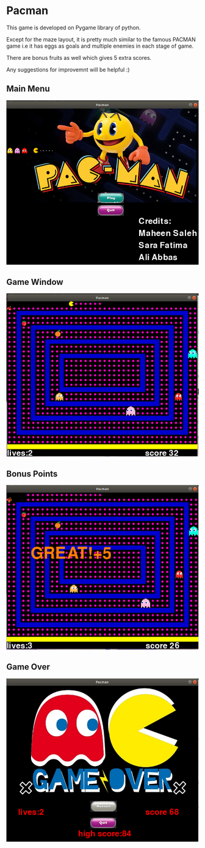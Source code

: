 # Pacman
This game is developed on Pygame library of python. 

Except for the maze layout, it is pretty much similar to the famous PACMAN game i.e it has eggs as goals and multiple enemies in each stage of game.

There are bonus fruits as well which gives 5 extra scores.

Any suggestions for improvemnt will be helpful :)

## Main Menu

![alt_text](https://github.com/maheensaleh/Pacman/blob/master/readme_images/main_menu.png)


## Game Window

![alt_text](https://github.com/maheensaleh/Pacman/blob/master/readme_images/maingame.png)


## Bonus Points

![alt_text](https://github.com/maheensaleh/Pacman/blob/master/readme_images/bonus.png)


## Game Over

![alt_text](https://github.com/maheensaleh/Pacman/blob/master/readme_images/game_over.png)
